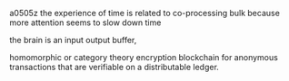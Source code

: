 a0505z
the experience of time is related to co-processing bulk
because more attention seems to slow down time

the brain is an input output buffer, 

homomorphic or category theory encryption blockchain for anonymous transactions that are verifiable on a distributable ledger.
